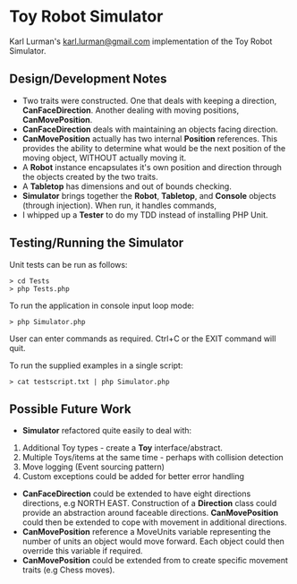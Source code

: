 # Toy Robot Simulator

Karl Lurman's <karl.lurman@gmail.com> implementation of the 
Toy Robot Simulator.

## Design/Development Notes

- Two traits were constructed. One that deals with keeping a 
direction, **CanFaceDirection**. Another dealing with moving positions,
**CanMovePosition**.
- **CanFaceDirection** deals with maintaining an objects facing direction.
- **CanMovePosition** actually has two internal **Position** references. 
This provides the ability to determine what would be the next
position of the moving object, WITHOUT actually moving it.
- A **Robot** instance encapsulates it's own position and direction
through the objects created by the two traits.
- A **Tabletop** has dimensions and out of bounds checking.
- **Simulator** brings together the **Robot**, **Tabletop**,
and **Console** objects (through injection). When run, it handles commands,
- I whipped up a **Tester** to do my TDD instead of installing PHP Unit.

## Testing/Running the Simulator

Unit tests can be run as follows:

```
> cd Tests
> php Tests.php
```

To run the application in console input loop mode:

```
> php Simulator.php
```

User can enter commands as required. Ctrl+C or the EXIT command will quit.

To run the supplied examples in a single script:

```
> cat testscript.txt | php Simulator.php
```

## Possible Future Work

- **Simulator** refactored quite easily to deal with:
1) Additional Toy types - create a **Toy** interface/abstract.
2) Multiple Toys/items at the same time - perhaps with collision 
detection
3) Move logging (Event sourcing pattern)
4) Custom exceptions could be added for better error handling
- **CanFaceDirection** could be extended to have eight directions
directions, e.g NORTH EAST. Construction of a **Direction** class
could provide an abstraction around faceable directions. 
**CanMovePosition** could then be extended to cope with movement in 
additional directions.
- **CanMovePosition** reference a MoveUnits variable representing
the number of units an object would move forward. Each object could
then override this variable if required.
- **CanMovePosition** could be extended from to create specific
movement traits (e.g Chess moves).
